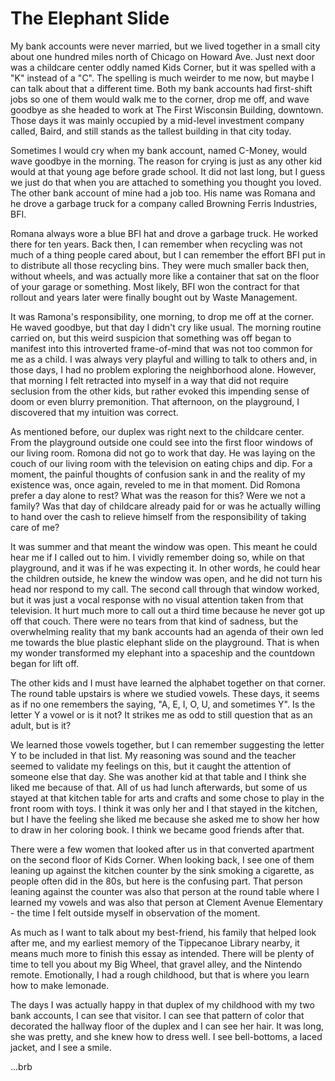 # The Elephant Slide

My bank accounts were never married, but we lived together in a small city about one hundred miles north of Chicago on Howard Ave. Just next door was a childcare center oddly named Kids Corner, but it was spelled with a "K" instead of a "C". The spelling is much weirder to me now, but maybe I can talk about that a different time. Both my bank accounts had first-shift jobs so one of them would walk me to the corner, drop me off, and wave goodbye as she headed to work at The First Wisconsin Building, downtown. Those days it was mainly occupied by a mid-level investment company called, Baird, and still stands as the tallest building in that city today.

Sometimes I would cry when my bank account, named C-Money, would wave goodbye in the morning. The reason for crying is just as any other kid would at that young age before grade school. It did not last long, but I guess we just do that when you are attached to something you thought you loved. The other bank account of mine had a job too. His name was Romana and he drove a garbage truck for a company called Browning Ferris Industries, BFI.

Romana always wore a blue BFI hat and drove a garbage truck. He worked there for ten years. Back then, I can remember when recycling was not much of a thing people cared about, but I can remember the effort BFI put in to distribute all those recycling bins. They were much smaller back then, without wheels, and was actually more like a container that sat on the floor of your garage or something. Most likely, BFI won the contract for that rollout and years later were finally bought out by Waste Management.

It was Ramona's responsibility, one morning, to drop me off at the corner. He waved goodbye, but that day I didn't cry like usual. The morning routine carried on, but this weird suspicion that something was off began to manifest into this introverted frame-of-mind that was not too common for me as a child. I was always very playful and willing to talk to others and, in those days, I had no problem exploring the neighborhood alone. However, that morning I felt retracted into myself in a way that did not require seclusion from the other kids, but rather evoked this impending sense of doom or even blurry premonition. That afternoon, on the playground, I discovered that my intuition was correct.

As mentioned before, our duplex was right next to the childcare center. From the playground outside one could see into the first floor windows of our living room. Romona did not go to work that day. He was laying on the couch of our living room with the television on eating chips and dip. For a moment, the painful thoughts of confusion sank in and the reality of my existence was, once again, reveled to me in that moment. Did Romona prefer a day alone to rest? What was the reason for this? Were we not a family? Was that day of childcare already paid for or was he actually willing to hand over the cash to relieve himself from the responsibility of taking care of me?

It was summer and that meant the window was open. This meant he could hear me if I called out to him. I vividly remember doing so, while on that playground, and it was if he was expecting it. In other words, he could hear the children outside, he knew the window was open, and he did not turn his head nor respond to my call. The second call through that window worked, but it was just a vocal response with no visual attention taken from that television. It hurt much more to call out a third time because he never got up off that couch. There were no tears from that kind of sadness, but the overwhelming reality that my bank accounts had an agenda of their own led me towards the blue plastic elephant slide on the playground. That is when my wonder transformed my elephant into a spaceship and the countdown began for lift off.

The other kids and I must have learned the alphabet together on that corner. The round table upstairs is where we studied vowels. These days, it seems as if no one remembers the saying, "A, E, I, O, U, and sometimes Y". Is the letter Y a vowel or is it not? It strikes me as odd to still question that as an adult, but is it?

We learned those vowels together, but I can remember suggesting the letter Y to be included in that list. My reasoning was sound and the teacher seemed to validate my feelings on this, but it caught the attention of someone else that day. She was another kid at that table and I think she liked me because of that. All of us had lunch afterwards, but some of us stayed at that kitchen table for arts and crafts and some chose to play in the front room with toys. I think it was only her and I that stayed in the kitchen, but I have the feeling she liked me because she asked me to show her how to draw in her coloring book. I think we became good friends after that.

There were a few women that looked after us in that converted apartment on the second floor of Kids Corner. When looking back, I see one of them leaning up against the kitchen counter by the sink smoking a cigarette, as people often did in the 80s, but here is the confusing part. That person leaning against the counter was also that person at the round table where I learned my vowels and was also that person at Clement Avenue Elementary - the time I felt outside myself in observation of the moment.

As much as I want to talk about my best-friend, his family that helped look after me, and my earliest memory of the Tippecanoe Library nearby, it means much more to finish this essay as intended. There will be plenty of time to tell you about my Big Wheel, that gravel alley, and the Nintendo remote. Emotionally, I had a rough childhood, but that is where you learn how to make lemonade.

The days I was actually happy in that duplex of my childhood with my two bank accounts, I can see that visitor. I can see that pattern of color that decorated the hallway floor of the duplex and I can see her hair. It was long, she was pretty, and she knew how to dress well. I see bell-bottoms, a laced jacket, and I see a smile.


...brb
